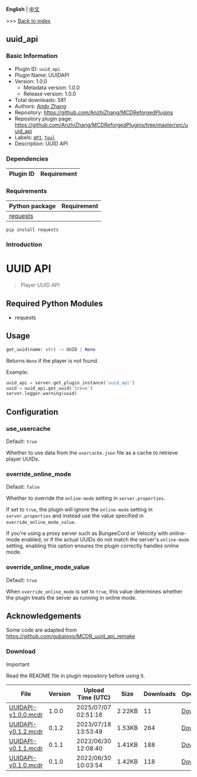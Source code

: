 **English** | [中文](readme-zh_cn.md)

\>\>\> [Back to index](/readme.md)

## uuid_api

### Basic Information

- Plugin ID: `uuid_api`
- Plugin Name: UUIDAPI
- Version: 1.0.0
  - Metadata version: 1.0.0
  - Release version: 1.0.0
- Total downloads: 581
- Authors: [Andy Zhang](https://github.com/AnzhiZhang)
- Repository: https://github.com/AnzhiZhang/MCDReforgedPlugins
- Repository plugin page: https://github.com/AnzhiZhang/MCDReforgedPlugins/tree/master/src/uuid_api
- Labels: [`API`](/labels/api/readme.md), [`Tool`](/labels/tool/readme.md)
- Description: UUID API

### Dependencies

| Plugin ID | Requirement |
| --- | --- |

### Requirements

| Python package | Requirement |
| --- | --- |
| [requests](https://pypi.org/project/requests) |  |

```
pip install requests
```

### Introduction

# UUID API

> Player UUID API

## Required Python Modules

- requests

## Usage

```python
get_uuid(name: str) -> UUID | None
```

Returns `None` if the player is not found.

Example:

```python
uuid_api = server.get_plugin_instance('uuid_api')
uuid = uuid_api.get_uuid('Steve')
server.logger.warning(uuid)
```

## Configuration

### use_usercache

Default: `true`

Whether to use data from the `usercache.json` file as a cache to retrieve player UUIDs.

### override_online_mode

Default: `false`

Whether to override the `online-mode` setting in `server.properties`.

If set to `true`, the plugin will ignore the `online-mode` setting in `server.properties` and instead use the value specified in `override_online_mode_value`.

If you're using a proxy server such as BungeeCord or Velocity with online-mode enabled, or if the actual UUIDs do not match the server's `online-mode` setting, enabling this option ensures the plugin correctly handles online mode.

### override_online_mode_value

Default: `true`

When `override_online_mode` is set to `true`, this value determines whether the plugin treats the server as running in online mode.

## Acknowledgements

Some code are adapted from <https://github.com/gubaiovo/MCDR_uuid_api_remake>

### Download

> [!IMPORTANT]
> Read the README file in plugin repository before using it.

| File | Version | Upload Time (UTC) | Size | Downloads | Operations |
| --- | --- | --- | --- | --- | --- |
| [UUIDAPI-v1.0.0.mcdr](https://github.com/AnzhiZhang/MCDReforgedPlugins/releases/tag/uuid_api-v1.0.0) | 1.0.0 | 2025/07/07 02:51:16 | 2.22KB | 11 | [Download](https://github.com/AnzhiZhang/MCDReforgedPlugins/releases/download/uuid_api-v1.0.0/UUIDAPI-v1.0.0.mcdr) |
| [UUIDAPI-v0.1.2.mcdr](https://github.com/AnzhiZhang/MCDReforgedPlugins/releases/tag/uuid_api-v0.1.2) | 0.1.2 | 2023/07/18 13:53:49 | 1.53KB | 264 | [Download](https://github.com/AnzhiZhang/MCDReforgedPlugins/releases/download/uuid_api-v0.1.2/UUIDAPI-v0.1.2.mcdr) |
| [UUIDAPI-v0.1.1.mcdr](https://github.com/AnzhiZhang/MCDReforgedPlugins/releases/tag/uuid_api-v0.1.1) | 0.1.1 | 2022/06/30 12:08:40 | 1.41KB | 188 | [Download](https://github.com/AnzhiZhang/MCDReforgedPlugins/releases/download/uuid_api-v0.1.1/UUIDAPI-v0.1.1.mcdr) |
| [UUIDAPI-v0.1.0.mcdr](https://github.com/AnzhiZhang/MCDReforgedPlugins/releases/tag/uuid_api-v0.1.0) | 0.1.0 | 2022/06/30 10:03:54 | 1.42KB | 118 | [Download](https://github.com/AnzhiZhang/MCDReforgedPlugins/releases/download/uuid_api-v0.1.0/UUIDAPI-v0.1.0.mcdr) |

